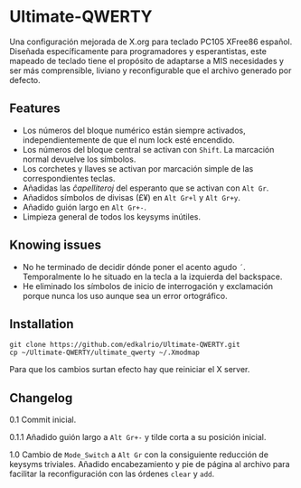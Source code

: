 # Ultimate-QWERTY

Una configuración mejorada de X.org para teclado PC105 XFree86 español. Diseñada específicamente para programadores y esperantistas, este mapeado de teclado tiene el propósito de adaptarse a MIS necesidades y ser más comprensible, liviano y reconfigurable que el archivo generado por defecto.

## Features
+ Los números del bloque numérico están siempre activados, independientemente de que el num lock esté encendido.
+ Los números del bloque central se activan con `Shift`. La marcación normal devuelve los símbolos.
+ Los corchetes y llaves se activan por marcación simple de las correspondientes teclas.
+ Añadidas las *ĉapelliteroj* del esperanto que se activan con `Alt Gr`.
+ Añadidos símbolos de divisas (£¥) en `Alt Gr+l` y `Alt Gr+y`.
+ Añadido guión largo en `Alt Gr+-`.
+ Limpieza general de todos los keysyms inútiles.

## Knowing issues
+ No he terminado de decidir dónde poner el acento agudo `´`. Temporalmente lo he situado en la tecla a la izquierda del backspace.
+ He eliminado los símbolos de inicio de interrogación y exclamación porque nunca los uso aunque sea un error ortográfico.

## Installation
    git clone https://github.com/edkalrio/Ultimate-QWERTY.git
    cp ~/Ultimate-QWERTY/ultimate_qwerty ~/.Xmodmap
Para que los cambios surtan efecto hay que reiniciar el X server.

## Changelog
0.1 Commit inicial. 

0.1.1 Añadido guión largo a `Alt Gr+-` y tilde corta a su posición inicial. 

1.0 Cambio de `Mode_Switch` a `Alt Gr` con la consiguiente reducción de keysyms triviales. Añadido encabezamiento y pie de página al archivo para facilitar la reconfiguración con las órdenes `clear` y `add`. 
